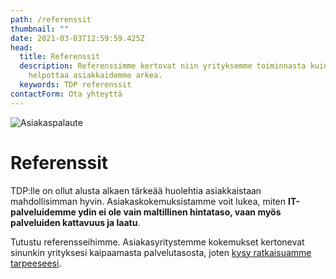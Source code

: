 ```yaml
---
path: /referenssit
thumbnail: ""
date: 2021-03-03T12:59:59.425Z
head:
  title: Referenssit
  description: Referenssimme kertovat niin yrityksemme toiminnasta kuin halustamme
    helpottaa asiakkaidemme arkea.
  keywords: TDP referenssit
contactForm: Ota yhteyttä
---
```


<HeroBlock bgColor="brand" imageAlign="right">

<div className="HeroBlockImage">

![Asiakaspalaute](/assets/netlify-1280-x-800-ref.png)

</div>

<div className="HeroBlockContent">

# Referenssit

TDP:lle on ollut alusta alkaen tärkeää huolehtia asiakkaistaan mahdollisimman hyvin. Asiakaskokemuksistamme voit lukea, miten **IT-palveluidemme ydin ei ole vain maltillinen hintataso, vaan myös palveluiden kattavuus ja laatu**.

Tutustu referensseihimme. Asiakasyritystemme kokemukset kertonevat sinunkin yrityksesi kaipaamasta palvelutasosta, joten [kysy ratkaisuamme tarpeeseesi](/yritys).

</div>

</HeroBlock>


<Cards cardsPerRow="3" cards='[{"bgColor":"lightest","title":"Insinööritoimisto","linkBgColor":"brand","content":"*”Metecno Oy oli kahden työntekijän startup-yritys vuonna 2011, kun hankin Datapisteeltä yhden kannettavan ja hieman myöhemmin oman serverin. Kaikki meni hienosti, joten yritykseni kasvun myötä keskitin vähitellen kaiken IT-tarpeistamme huolehtimisen heille.”*","linkText":"Lue lisää","link":"/referenssit/insinooritoimisto"},{"bgColor":"lightest","title":"Asianajotoimisto","linkBgColor":"brand","content":"*”Kartoitimme perustettavan yrityksemme kokonaisvaltaiseen IT-tarpeeseen palveluntarjoajia netistä. Jo ensimmäinen puhelinkeskustelu Pauli Aallon kanssa vakuutti minut siitä, että TDP olisi asianajotoimistolleni juuri oikea yhteistyökumppani.”*","linkText":"Lue lisää","link":"/referenssit/asianajotoimisto"},{"bgColor":"lightest","title":"Eläinklinikka","linkBgColor":"brand","content":"*”Halusimme tuoreina yrittäjinä kattavan palvelusopimuksen, joka sisältäisi kaikki tarvitsemamme IT-palvelut. Etsimme netin hakukoneella sopivia palveluntarjoajia ja näin löysimme tiemme TDP:n kotisivuille. Pyysimme tarjousta ja TDP teki heti vaikutuksen asiantuntevalla, erittäin ystävällisellä palvelulla – valinta oli helppo ja oikea.”*","linkText":"Lue lisää","link":"/referenssit/elainklinikka"}]' />